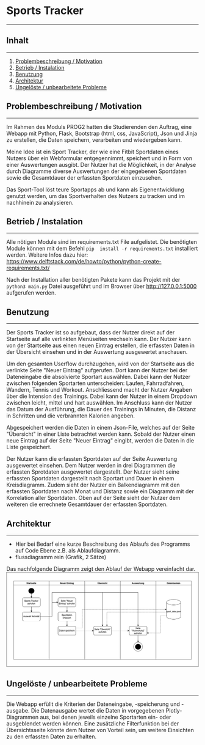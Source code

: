 # Sports Tracker
***
## Inhalt
***
1. [Problembeschreibung / Motivation](#problembeschreibung-/-motivation)
2. [Betrieb / Instalation](#betrieb-/-instalation)
3. [Benutzung](#benutzung)
4. [Architektur](#architektur)
5. [Ungelöste / unbearbeitete Probleme](ungeloeste-/-unbearbeitete-probleme)

## Problembeschreibung / Motivation
***
Im Rahmen des Moduls PROG2 hatten die Studierenden den Auftrag, eine Webapp mit Python, Flask, Bootstrap (html, css, 
JavaScript), Json und Jinja zu erstellen, die Daten speichern, verarbeiten und wiedergeben kann.

Meine Idee ist ein Sport Tracker, der wie eine Fitbit Sportdaten eines Nutzers über ein Webformular entgegennimmt, 
speichert und in Form von einer Auswertungen ausgibt. Der Nutzer hat die Möglichkeit, in der Analyse durch Diagramme
diverse Auswertungen der eingegebenen Sportdaten sowie die Gesamtdauer der erfassten Sportdaten einzusehen.

Das Sport-Tool löst teure Sportapps ab und kann als Eigenentwicklung genutzt werden, um das Sportverhalten des Nutzers 
zu tracken und im nachhinein zu analysieren. 

## Betrieb / Instalation
***
Alle nötigen Module sind im requirements.txt File aufgelistet. Die benötigten Module können mit dem Befehl `pip 
install -r requirements.txt` installiert werden. Weitere Infos dazu hier: 
https://www.delftstack.com/de/howto/python/python-create-requirements.txt/

Nach der Installation aller benötigten Pakete kann das Projekt mit der `python3 main.py` Datei ausgeführt und
im Browser über http://127.0.0.1:5000 aufgerufen werden.

## Benutzung
***
Der Sports Tracker ist so aufgebaut, dass der Nutzer direkt auf der Startseite auf alle verlinkten Menüseiten wechseln
kann. Der Nutzer kann von der Startseite aus einen neuen Eintrag erstellen, die erfassten Daten in der Übersicht 
einsehen und in der Auswertung ausgewertet anschauen. 

Um den gesamten Userflow durchzugehen, wird von der Startseite aus die verlinkte Seite "Neuer Eintrag" aufgerufen. Dort 
kann der Nutzer bei der Dateneingabe die absolvierte Sportart auswählen. Dabei kann der Nutzer zwischen folgenden 
Sportarten unterscheiden: Laufen, Fahrradfahren, Wandern, Tennis und Workout. Anschliessend macht der Nutzer Angaben 
über die Intension des Trainings. Dabei kann der Nutzer in einem Dropdown zwischen leicht, mittel und hart 
auswählen. Im Anschluss kann der Nutzer das Datum der Ausführung, die Dauer des Trainings in Minuten, die Distanz in 
Schritten und die verbrannten Kalorien angeben. 

Abgespeichert werden die Daten in einem Json-File, welches auf der Seite "Übersicht" in einer Liste betrachtet werden 
kann. Sobald der Nutzer einen neue Eintrag auf der Seite "Neuer Eintrag" eingibt, werden die Daten in die Liste 
gespeichert. 

Der Nutzer kann die erfassten Sportdaten auf der Seite Auswertung ausgewertet einsehen. Dem Nutzer werden in drei 
Diagrammen die erfassten Sprotdaten ausgewertet dargestellt. Der Nutzer sieht seine erfassten Sportdaten 
dargestellt nach Sportart und Dauer in einem Kreisdiagramm. Zudem sieht der Nutzer ein Balkendiagramm mit den erfassten 
Sportdaten nach Monat und Distanz sowie ein Diagramm mit der Korrelation aller Sportdaten. Oben auf der Seite sieht 
der Nutzer dem weiteren die errechnete Gesamtdauer der erfassten Sportdaten.

## Architektur
***
- Hier bei Bedarf eine kurze Beschreibung des Ablaufs des Programms auf Code Ebene z.B. als Ablaufdiagramm.
- flussdiagramm rein (Grafik, 2 Sätze)

Das nachfolgende Diagramm zeigt den Ablauf der Webapp vereinfacht dar.
![Flussdiagramm Sports Tracker](./static/images/ablaufdiagramm.png)

## Ungelöste / unbearbeitete Probleme
***
Die Webapp erfüllt die Kriterien der Dateneingabe, -speicherung und -ausgabe. Die Datenausgabe wertet die Daten in 
vorgegebenen Plotly-Diagrammen aus, bei denen jeweils einzelne Sportarten ein- oder ausgeblendet werden können. Eine 
zusätzliche Filterfunktion bei der Übersichtsseite könnte dem Nutzer von Vorteil sein, um weitere Einsichten zu den 
erfassten Daten zu erhalten. 
 
